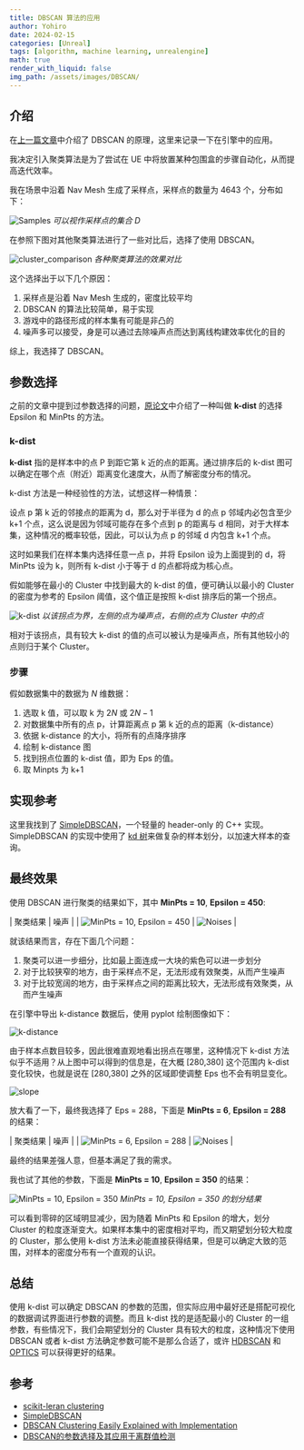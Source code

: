 ```yaml
---
title: DBSCAN 算法的应用
author: Yohiro
date: 2024-02-15
categories: [Unreal]
tags: [algorithm, machine learning, unrealengine]
math: true
render_with_liquid: false
img_path: /assets/images/DBSCAN/
---
```

## 介绍

在[上一篇文章](/posts/Clustering-DBSCAN)中介绍了 DBSCAN 的原理，这里来记录一下在引擎中的应用。

我决定引入聚类算法是为了尝试在 UE 中将放置某种包围盒的步骤自动化，从而提高迭代效率。

我在场景中沿着 Nav Mesh 生成了采样点，采样点的数量为 4643 个，分布如下：

![Samples](Samples.png)
_可以视作采样点的集合 D_

在参照下图对其他聚类算法进行了一些对比后，选择了使用 DBSCAN。

![cluster_comparison](https://scikit-learn.org/stable/_images/sphx_glr_plot_cluster_comparison_001.png)
_各种聚类算法的效果对比_

这个选择出于以下几个原因：

1. 采样点是沿着 Nav Mesh 生成的，密度比较平均
2. DBSCAN 的算法比较简单，易于实现
3. 游戏中的路径形成的样本集有可能是非凸的
4. 噪声多可以接受，身是可以通过去除噪声点而达到离线构建效率优化的目的

综上，我选择了 DBSCAN。

## 参数选择

之前的文章中提到过参数选择的问题，[原论文](https://cdn.aaai.org/KDD/1996/KDD96-037.pdf)中介绍了一种叫做 **k-dist** 的选择 Epsilon 和 MinPts 的方法。

### k-dist

**k-dist** 指的是样本中的点 P 到距它第 k 近的点的距离。通过排序后的 k-dist 图可以确定在哪个点（附近）距离变化速度大，从而了解密度分布的情况。

k-dist 方法是一种经验性的方法，试想这样一种情景：

设点 p 第 k 近的邻接点的距离为 d，那么对于半径为 d 的点 p 邻域内必包含至少 k+1 个点，这么说是因为邻域可能存在多个点到 p 的距离与 d 相同，对于大样本集，这种情况的概率较低，因此，可以认为点 p 的邻域 d 内包含 k+1 个点。

这时如果我们在样本集内选择任意一点 p，并将 Epsilon 设为上面提到的 d，将 MinPts 设为 k，则所有 k-dist 小于等于 d 的点都将成为核心点。

假如能够在最小的 Cluster 中找到最大的 k-dist 的值，便可确认以最小的 Cluster 的密度为参考的 Epsilon 阈值，这个值正是按照 k-dist 排序后的第一个拐点。

![k-dist](k-distance.png)
_以该拐点为界，左侧的点为噪声点，右侧的点为 Cluster 中的点_

相对于该拐点，具有较大 k-dist 的值的点可以被认为是噪声点，所有其他较小的点则归于某个 Cluster。

### 步骤

假如数据集中的数据为 $N$ 维数据：

1. 选取 k 值，可以取 k 为 $2N$ 或 $2N-1$
2. 对数据集中所有的点 p，计算距离点 p 第 k 近的点的距离（k-distance）
3. 依据 k-distance 的大小，将所有的点降序排序
4. 绘制 k-distance 图
5. 找到拐点位置的 k-dist 值，即为 Eps 的值。
6. 取 Minpts 为 k+1

## 实现参考

这里我找到了 [SimpleDBSCAN](https://github.com/CallmeNezha/SimpleDBSCAN)，一个轻量的 header-only 的 C++ 实现。SimpleDBSCAN 的实现中使用了 [kd 树](https://oi-wiki.org/ds/kdt/)来做复杂的样本划分，以加速大样本的查询。

## 最终效果

使用 DBSCAN 进行聚类的结果如下，其中 **MinPts = 10**, **Epsilon = 450**:

| 聚类结果 | 噪声 |
| ![MinPts = 10, Epsilon = 450](MinPts=10_Eps=450.png) | ![Noises](MinPts=10_Eps=450_Noises.png) |

就该结果而言，存在下面几个问题：

1. 聚类可以进一步细分，比如最上面连成一大块的紫色可以进一步划分
2. 对于比较狭窄的地方，由于采样点不足，无法形成有效聚类，从而产生噪声
3. 对于比较宽阔的地方，由于采样点之间的距离比较大，无法形成有效聚类，从而产生噪声

在引擎中导出 k-distance 数据后，使用 pyplot 绘制图像如下：

![k-distance](6dist.png)

由于样本点数目较多，因此很难直观地看出拐点在哪里，这种情况下 k-dist 方法似乎不适用？从上图中可以得到的信息是，在大概 [280,380] 这个范围内 k-dist 变化较快，也就是说在 [280,380] 之外的区域即使调整 Eps 也不会有明显变化。

![slope](6dist-scale.png)

放大看了一下，最终我选择了 Eps = 288，下面是 **MinPts = 6**, **Epsilon = 288** 的结果：

| 聚类结果 | 噪声 |
| ![MinPts = 6, Epsilon = 288](MinPts=6_Eps=288.png) | ![Noises](MinPts=6_Eps=288_Noises.png) |

最终的结果差强人意，但基本满足了我的需求。

我也试了其他的参数，下面是 **MinPts = 10**, **Epsilon = 350** 的结果：

![MinPts = 10, Epsilon = 350](MinPts=10_Eps=350.png)
_MinPts = 10, Epsilon = 350 的划分结果_

可以看到零碎的区域明显减少，因为随着 MinPts 和 Epsilon 的增大，划分 Cluster 的粒度逐渐变大。如果样本集中的密度相对平均，而又期望划分较大粒度的 Cluster，那么使用 k-dist 方法未必能直接获得结果，但是可以确定大致的范围，对样本的密度分布有一个直观的认识。

## 总结

使用 k-dist 可以确定 DBSCAN 的参数的范围，但实际应用中最好还是搭配可视化的数据调试界面进行参数的调整。而且 k-dist 找的是适配最小的 Cluster 的一组参数，有些情况下，我们会期望划分的 Cluster 具有较大的粒度，这种情况下使用 DBSCAN 或者 k-dist 方法确定参数可能不是那么合适了，或许 [HDBSCAN](https://scikit-learn.org/stable/modules/clustering.html#hdbscan) 和 [OPTICS](https://zh.wikipedia.org/wiki/OPTICS) 可以获得更好的结果。

## 参考

- [scikit-leran clustering](https://scikit-learn.org/stable/modules/clustering.html#dbscan)
- [SimpleDBSCAN](https://github.com/CallmeNezha/SimpleDBSCAN)
- [DBSCAN Clustering Easily Explained with Implementation](https://www.youtube.com/watch?v=C3r7tGRe2eI)
- [DBSCAN的参数选择及其应用于离群值检测](https://blog.csdn.net/Cyrus_May/article/details/113504879)
